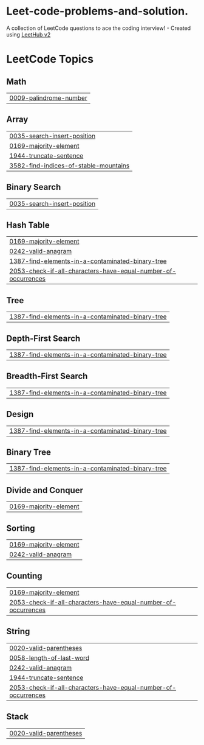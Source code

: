 # Leet-code-problems-and-solution.
A collection of LeetCode questions to ace the coding interview! - Created using [LeetHub v2](https://github.com/arunbhardwaj/LeetHub-2.0)

<!---LeetCode Topics Start-->
# LeetCode Topics
## Math
|  |
| ------- |
| [0009-palindrome-number](https://github.com/rishi-techno/Leet-code-problems-and-solution./tree/master/0009-palindrome-number) |
## Array
|  |
| ------- |
| [0035-search-insert-position](https://github.com/rishi-techno/Leet-code-problems-and-solution./tree/master/0035-search-insert-position) |
| [0169-majority-element](https://github.com/rishi-techno/Leet-code-problems-and-solution./tree/master/0169-majority-element) |
| [1944-truncate-sentence](https://github.com/rishi-techno/Leet-code-problems-and-solution./tree/master/1944-truncate-sentence) |
| [3582-find-indices-of-stable-mountains](https://github.com/rishi-techno/Leet-code-problems-and-solution./tree/master/3582-find-indices-of-stable-mountains) |
## Binary Search
|  |
| ------- |
| [0035-search-insert-position](https://github.com/rishi-techno/Leet-code-problems-and-solution./tree/master/0035-search-insert-position) |
## Hash Table
|  |
| ------- |
| [0169-majority-element](https://github.com/rishi-techno/Leet-code-problems-and-solution./tree/master/0169-majority-element) |
| [0242-valid-anagram](https://github.com/rishi-techno/Leet-code-problems-and-solution./tree/master/0242-valid-anagram) |
| [1387-find-elements-in-a-contaminated-binary-tree](https://github.com/rishi-techno/Leet-code-problems-and-solution./tree/master/1387-find-elements-in-a-contaminated-binary-tree) |
| [2053-check-if-all-characters-have-equal-number-of-occurrences](https://github.com/rishi-techno/Leet-code-problems-and-solution./tree/master/2053-check-if-all-characters-have-equal-number-of-occurrences) |
## Tree
|  |
| ------- |
| [1387-find-elements-in-a-contaminated-binary-tree](https://github.com/rishi-techno/Leet-code-problems-and-solution./tree/master/1387-find-elements-in-a-contaminated-binary-tree) |
## Depth-First Search
|  |
| ------- |
| [1387-find-elements-in-a-contaminated-binary-tree](https://github.com/rishi-techno/Leet-code-problems-and-solution./tree/master/1387-find-elements-in-a-contaminated-binary-tree) |
## Breadth-First Search
|  |
| ------- |
| [1387-find-elements-in-a-contaminated-binary-tree](https://github.com/rishi-techno/Leet-code-problems-and-solution./tree/master/1387-find-elements-in-a-contaminated-binary-tree) |
## Design
|  |
| ------- |
| [1387-find-elements-in-a-contaminated-binary-tree](https://github.com/rishi-techno/Leet-code-problems-and-solution./tree/master/1387-find-elements-in-a-contaminated-binary-tree) |
## Binary Tree
|  |
| ------- |
| [1387-find-elements-in-a-contaminated-binary-tree](https://github.com/rishi-techno/Leet-code-problems-and-solution./tree/master/1387-find-elements-in-a-contaminated-binary-tree) |
## Divide and Conquer
|  |
| ------- |
| [0169-majority-element](https://github.com/rishi-techno/Leet-code-problems-and-solution./tree/master/0169-majority-element) |
## Sorting
|  |
| ------- |
| [0169-majority-element](https://github.com/rishi-techno/Leet-code-problems-and-solution./tree/master/0169-majority-element) |
| [0242-valid-anagram](https://github.com/rishi-techno/Leet-code-problems-and-solution./tree/master/0242-valid-anagram) |
## Counting
|  |
| ------- |
| [0169-majority-element](https://github.com/rishi-techno/Leet-code-problems-and-solution./tree/master/0169-majority-element) |
| [2053-check-if-all-characters-have-equal-number-of-occurrences](https://github.com/rishi-techno/Leet-code-problems-and-solution./tree/master/2053-check-if-all-characters-have-equal-number-of-occurrences) |
## String
|  |
| ------- |
| [0020-valid-parentheses](https://github.com/rishi-techno/Leet-code-problems-and-solution./tree/master/0020-valid-parentheses) |
| [0058-length-of-last-word](https://github.com/rishi-techno/Leet-code-problems-and-solution./tree/master/0058-length-of-last-word) |
| [0242-valid-anagram](https://github.com/rishi-techno/Leet-code-problems-and-solution./tree/master/0242-valid-anagram) |
| [1944-truncate-sentence](https://github.com/rishi-techno/Leet-code-problems-and-solution./tree/master/1944-truncate-sentence) |
| [2053-check-if-all-characters-have-equal-number-of-occurrences](https://github.com/rishi-techno/Leet-code-problems-and-solution./tree/master/2053-check-if-all-characters-have-equal-number-of-occurrences) |
## Stack
|  |
| ------- |
| [0020-valid-parentheses](https://github.com/rishi-techno/Leet-code-problems-and-solution./tree/master/0020-valid-parentheses) |
<!---LeetCode Topics End-->